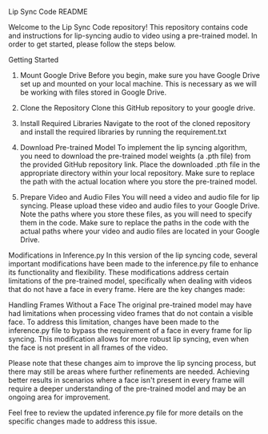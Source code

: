 Lip Sync Code README


Welcome to the Lip Sync Code repository! This repository contains code and instructions for lip-syncing audio to video using a pre-trained model. In order to get started, please follow the steps below.

Getting Started
1. Mount Google Drive
Before you begin, make sure you have Google Drive set up and mounted on your local machine. This is necessary as we will be working with files stored in Google Drive.

2. Clone the Repository
Clone this GitHub repository to your google drive. 


3. Install Required Libraries
Navigate to the root of the cloned repository and install the required libraries by running the requirement.txt


4. Download Pre-trained Model
To implement the lip syncing algorithm, you need to download the pre-trained model weights (a .pth file) from the provided GitHub repository link. Place the downloaded .pth file in the appropriate directory within your local repository. Make sure to replace the path with the actual location where you store the pre-trained model.

5. Prepare Video and Audio Files
You will need a video and audio file for lip syncing. Please upload these video and audio files to your Google Drive. Note the paths where you store these files, as you will need to specify them in the code. Make sure to replace the paths in the code with the actual paths where your video and audio files are located in your Google Drive.

Modifications in Inference.py
In this version of the lip syncing code, several important modifications have been made to the inference.py file to enhance its functionality and flexibility. These modifications address certain limitations of the pre-trained model, specifically when dealing with videos that do not have a face in every frame. Here are the key changes made:

Handling Frames Without a Face
The original pre-trained model may have had limitations when processing video frames that do not contain a visible face. To address this limitation, changes have been made to the inference.py file to bypass the requirement of a face in every frame for lip syncing. This modification allows for more robust lip syncing, even when the face is not present in all frames of the video.

Please note that these changes aim to improve the lip syncing process, but there may still be areas where further refinements are needed. Achieving better results in scenarios where a face isn't present in every frame will require a deeper understanding of the pre-trained model and may be an ongoing area for improvement.

Feel free to review the updated inference.py file for more details on the specific changes made to address this issue.
